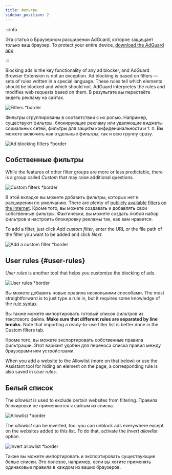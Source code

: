 ```yaml
---
title: Фильтры
sidebar_position: 2
---
```


:::info

Эта статья о Браузерном расширении AdGuard, которое защищает только ваш браузер. To protect your entire device, [download the AdGuard app](https://agrd.io/download-kb-adblock)

:::

Blocking ads is the key functionality of any ad blocker, and AdGuard Browser Extension is not an exception. Ad blocking is based on filters — sets of rules written in a special language. These rules tell which elements should be blocked and which should not. AdGuard interpretes the rules and modifies web requests based on them. В результате вы перестаёте видеть рекламу на сайтах.

![Filters \*border](https://cdn.adtidy.org/content/Kb/ad_blocker/browser_extension/ad_blocker_browser_extension_filters.png)

Фильтры сгруппированы в соответствии с их ролью. Например, существуют фильтры, блокирующие рекламу или удаляющие виджеты социальных сетей, фильтры для защиты конфиденциальности и т. п. Вы можете включить как отдельные фильтры, так и всю группу сразу.

![Ad blocking filters \*border](https://cdn.adtidy.org/content/Kb/ad_blocker/browser_extension/ad_blocker_browser_extension_filters1.png)

## Собственные фильтры

While the features of other filter groups are more or less predictable, there is a group called _Custom_ that may raise additional questions.

![Custom filters \*border](https://cdn.adtidy.org/content/Kb/ad_blocker/browser_extension/ad_blocker_browser_extension_custom_filters.png)

В этой вкладке вы можете добавить фильтры, которых нет в расширении по умолчанию. There are plenty of [publicly available filters on the Internet](https://filterlists.com). Кроме того, вы можете создавать и добавлять свои собственные фильтры. Фактически, вы можете создать любой набор фильтров и настроить блокировку рекламы так, как вам нравится.

To add a filter, just click _Add custom filter_, enter the URL or the file path of the filter you want to be added and click _Next_.

![Add a custom filter \*border](https://cdn.adtidy.org/content/Kb/ad_blocker/browser_extension/ad_blocker_browser_extension_custom_filters1.png)

## User rules {#user-rules}

_User rules_ is another tool that helps you customize the blocking of ads.

![User rules \*border](https://cdn.adtidy.org/content/Kb/ad_blocker/browser_extension/ad_blocker_browser_extension_user_rules.png)

Вы можете добавить новые правила несколькими способами. The most straightforward is to just type a rule in, but it requires some knowledge of the [rule syntax](/general/ad-filtering/create-own-filters).

Вы также можете импортировать готовый список фильтров из текстового файла. **Make sure that different rules are separated by line breaks.** Note that importing a ready-to-use filter list is better done in the Custom filters tab.

Кроме того, вы можете экспортировать собственные правила фильтрации. Этот вариант удобен для переноса списка правил между браузерами или устройствами.

When you add a website to the Allowlist (more on that below) or use the Assistant tool for hiding an element on the page, a corresponding rule is also saved in _User rules_.

## Белый список

The _allowlist_ is used to exclude certain websites from filtering. Правила блокировки не применяются к сайтам из списка.

![Allowlist \*border](https://cdn.adtidy.org/content/Kb/ad_blocker/browser_extension/ad_blocker_browser_extension_allowlist.png)

The _allowlist_ can be inverted, too: you can unblock ads everywhere except on the websites added to this list. To do that, activate the _Invert allowlist_ option.

![Invert allowlist \*border](https://cdn.adtidy.org/content/Kb/ad_blocker/browser_extension/ad_blocker_browser_extension_allowlist1.png)

Также вы можете импортировать и экспортировать существующие белые списки. Это полезно, например, если вы хотите применять одинаковые правила в каждом из ваших браузеров.
